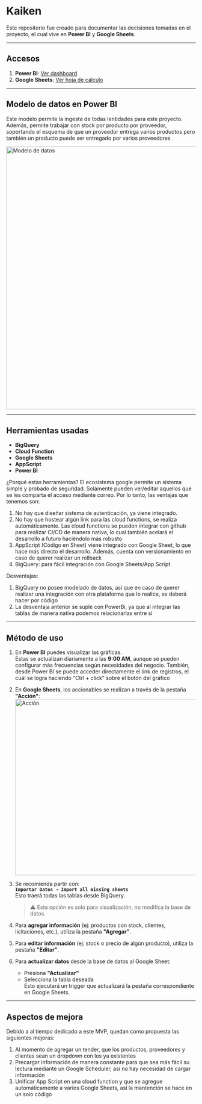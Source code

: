 # Kaiken

Este repositorio fue creado para documentar las decisiones tomadas en el proyecto, el cual vive en **Power BI** y **Google Sheets**.

---

## Accesos

1. **Power BI**: [Ver dashboard](https://app.powerbi.com/view?r=eyJrIjoiMjUyNTlmMzEtMGY4Zi00YjUyLWIxZTYtNWVlZmM3OTg5ZmY5IiwidCI6IjJmMmEwYjI0LWJlYjEtNGE4NS04YTA4LTU4OGNlZWNmNzFkZiJ9)
2. **Google Sheets**: [Ver hoja de cálculo](https://docs.google.com/spreadsheets/d/1e5UGdGPaFLLPG9J4WAKXL7illtta3jfWE2QCHe4-JtM/edit?gid=2143003523#gid=2143003523)

---

## Modelo de datos en Power BI
Este modelo permite la ingesta de todas lentidades para este proyecto. Además, permite trabajar con stock por producto por proveedor, soportando el esquema de que un proveedor entrega varios productos pero también un producto puede ser entregado por varios proveedores

<img width="787" height="698" alt="Modelo de datos" src="https://github.com/user-attachments/assets/fc032b0f-5de6-4acd-96ba-c0c1f2bcc694" />

---

## Herramientas usadas

- **BigQuery**
- **Cloud Function**
- **Google Sheets**
- **AppScript**
- **Power BI**

¿Porqué estas herramientas?
El ecosistema google permite un sistema simple y probado de seguridad. Solamente pueden ver/editar aquellos que se les comparta el acceso mediante correo. Por lo tanto, las ventajas que tenemos son:
1. No hay que diseñar sistema de autenticación, ya viene integrado.
2. No hay que hostear algún link para las cloud functions, se realiza automáticamente. Las cloud functions se pueden integrar con github para realizar CI/CD de manera nativa, lo cual también acelará el desarrollo a futuro haciéndolo más robusto
3. AppScript (Código en Sheet) viene integrado con Google Sheet, lo que hace más directo el desarrollo. Además, cuenta con versionamiento en caso de querer realizar un rollback
4. BigQuery: para fácil integración con Google Sheets/App Script

Desventajas: 
1. BigQuery no posee modelado de datos, así que en caso de querer realizar una integración con otra plataforma que lo realice, se deberá hacer por código
2. La desventaja anterior se suple con PowerBi, ya que al integrar las tablas de manera nativa podemos relacionarlas entre sí
   

---

## Método de uso

1. En **Power BI** puedes visualizar las gráficas.  
   Estas se actualizan diariamente a las **9:00 AM**, aunque se pueden configurar más frecuencias según necesidades del negocio.
   También, desde Power BI se puede acceder directamente el link de registros, el cuál se logra haciendo "Ctrl + click" sobre el botón del gráfico

3. En **Google Sheets**, los accionables se realizan a través de la pestaña **"Acción"**:  
   <img width="1332" height="468" alt="Acción" src="https://github.com/user-attachments/assets/e152a1d7-e7ef-4704-a7b4-2d0c938e53bc" />

4. Se recomienda partir con:  
   **`Importar Datos → Import all missing sheets`**  
   Esto traerá todas las tablas desde BigQuery.  
   > ⚠️ Esta opción es solo para visualización, no modifica la base de datos.

5. Para **agregar información** (ej: productos con stock, clientes, licitaciones, etc.), utiliza la pestaña **"Agregar"**.

6. Para **editar información** (ej: stock o precio de algún producto), utiliza la pestaña **"Editar"**.

7. Para **actualizar datos** desde la base de datos al Google Sheet:  
   - Presiona **"Actualizar"**  
   - Selecciona la tabla deseada  
   Esto ejecutará un trigger que actualizará la pestaña correspondiente en Google Sheets.

---

## Aspectos de mejora

Debido a al tiempo dedicado a este MVP, quedan como propuesta las siguientes mejoras:

1. Al momento de agregar un tender, que los productos, proveedores y clientes sean un dropdown con los ya existentes
2. Precargar información de manera constante para que sea más fácil su lectura mediante un Google Scheduler, así no hay necesidad de cargar información
3. Unificar App Script en una cloud function y que se agregue automáticamente a varios Google Sheets, así la mantención se hace en un solo código

